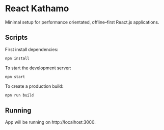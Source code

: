 # React Kathamo

Minimal setup for performance orientated, offline–first React.js applications.

## Scripts

First install dependencies:

```sh
npm install
```

To start the development server:

```sh
npm start
```

To create a production build:

```sh
npm run build
```

## Running

App will be running on http://localhost:3000.
